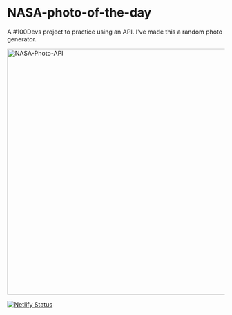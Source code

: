 # NASA-photo-of-the-day

A #100Devs project to practice using an API.  I've made this a random photo generator.

<img width="571" alt="NASA-Photo-API" src="https://user-images.githubusercontent.com/19597150/164203964-2c7a6f1e-3c11-4fca-9f0d-471d205b50ca.png">


[![Netlify Status](https://api.netlify.com/api/v1/badges/fa6b35e6-94e6-4353-aaea-b1b83ab73fcf/deploy-status)](https://app.netlify.com/sites/curious-donut-3522ed/deploys)
